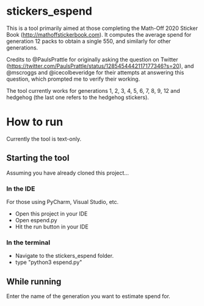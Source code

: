 # stickers_espend
This is a tool primarily aimed at those completing the Math-Off 2020 Sticker Book (http://mathoffstickerbook.com). It computes the average spend for generation 12 packs to obtain a single 550, and similarly for other generations.

Credits to @PaulsPrattle for originally asking the question on Twitter (https://twitter.com/PaulsPrattle/status/1285454442117177346?s=20), and @mscroggs and @icecolbeveridge for their attempts at answering this question, which prompted me to verify their working.

The tool currently works for generations 1, 2, 3, 4, 5, 6, 7, 8, 9, 12 and hedgehog (the last one refers to the hedgehog stickers).

# How to run
Currently the tool is text-only.

## Starting the tool
Assuming you have already cloned this project...

### In the IDE
For those using PyCharm, Visual Studio, etc.
* Open this project in your IDE
* Open espend.py
* Hit the run button in your IDE

### In the terminal
* Navigate to the stickers_espend folder.
* type "python3 espend.py"

## While running
Enter the name of the generation you want to estimate spend for.


